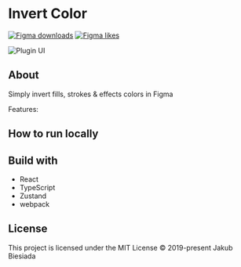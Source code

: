 # Invert Color

[![Figma downloads](https://img.shields.io/endpoint?url=https://figma-plugin-badges.vercel.app/api/installs/738840049488759901)](https://www.figma.com/community/plugin/738840049488759901/Invert-Color)
[![Figma likes](https://img.shields.io/endpoint?url=https://figma-plugin-badges.vercel.app/api/likes/738840049488759901)](https://www.figma.com/community/plugin/738840049488759901/Invert-Color)

![Plugin UI](./ui.png)

## About

Simply invert fills, strokes & effects colors in Figma

Features:

## How to run locally

## Build with

- React
- TypeScript
- Zustand
- webpack

## License

This project is licensed under the MIT License © 2019-present Jakub Biesiada
